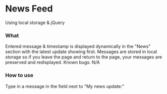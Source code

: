 <h1>  News Feed </h1>
<p> Using local storage &amp; jQuery </p>
<!-- <img src="ref.png" alt=""> -->

<h3> What </h3>
<p>
	Entered message &amp; timestamp is displayed dynamically in the "News" section with the latest update showing first. Messages are stored in local storage so if you leave the page and return to the page, your messages are preserved and  redisplayed. 
	Known bugs: N/A
</p>

<h3> How to use </h3>
<p>
	Type in a message in the field next to "My news update:"
</p>
